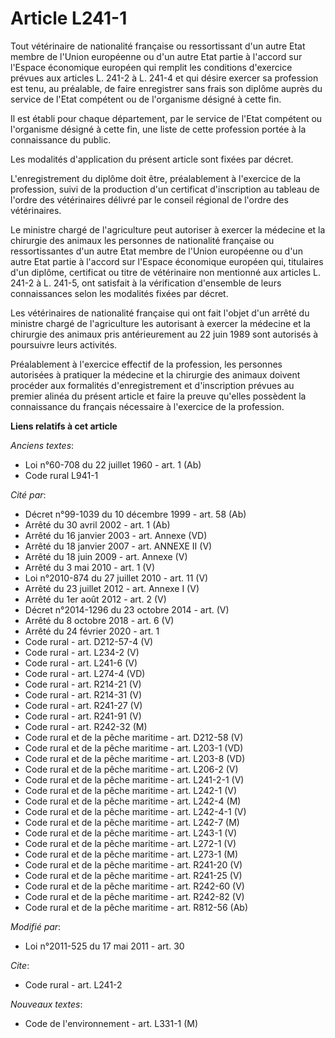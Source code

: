 # Article L241-1

Tout vétérinaire de nationalité française ou ressortissant d'un autre Etat membre de l'Union européenne ou d'un autre Etat
partie à l'accord sur l'Espace économique européen qui remplit les conditions d'exercice prévues aux articles L. 241-2 à L.
241-4 et qui désire exercer sa profession est tenu, au préalable, de faire enregistrer sans frais son diplôme auprès du
service de l'Etat compétent ou de l'organisme désigné à cette fin.

Il est établi pour chaque département, par le service de l'Etat compétent ou l'organisme désigné à cette fin, une liste de
cette profession portée à la connaissance du public.

Les modalités d'application du présent article sont fixées par décret.

L'enregistrement du diplôme doit être, préalablement à l'exercice de la profession, suivi de la production d'un certificat
d'inscription au tableau de l'ordre des vétérinaires délivré par le conseil régional de l'ordre des vétérinaires.

Le ministre chargé de l'agriculture peut autoriser à exercer la médecine et la chirurgie des animaux les personnes de
nationalité française ou ressortissantes d'un autre Etat membre de l'Union européenne ou d'un autre Etat partie à l'accord
sur l'Espace économique européen qui, titulaires d'un diplôme, certificat ou titre de vétérinaire non mentionné aux articles
L. 241-2 à L. 241-5, ont satisfait à la vérification d'ensemble de leurs connaissances selon les modalités fixées par décret.

Les vétérinaires de nationalité française qui ont fait l'objet d'un arrêté du ministre chargé de l'agriculture les autorisant
à exercer la médecine et la chirurgie des animaux pris antérieurement au 22 juin 1989 sont autorisés à poursuivre leurs
activités.

Préalablement à l'exercice effectif de la profession, les personnes autorisées à pratiquer la médecine et la chirurgie des
animaux doivent procéder aux formalités d'enregistrement et d'inscription prévues au premier alinéa du présent article et
faire la preuve qu'elles possèdent la connaissance du français nécessaire à l'exercice de la profession.

**Liens relatifs à cet article**

_Anciens textes_:

  - Loi n°60-708 du 22 juillet 1960 - art. 1 (Ab)
  - Code rural L941-1

_Cité par_:

  - Décret n°99-1039 du 10 décembre 1999 - art. 58 (Ab)
  - Arrêté du 30 avril 2002 - art. 1 (Ab)
  - Arrêté du 16 janvier 2003 - art. Annexe (VD)
  - Arrêté du 18 janvier 2007 - art. ANNEXE II (V)
  - Arrêté du 18 juin 2009 - art. Annexe (V)
  - Arrêté du 3 mai 2010 - art. 1 (V)
  - Loi n°2010-874 du 27 juillet 2010 - art. 11 (V)
  - Arrêté du 23 juillet 2012 - art. Annexe I (V)
  - Arrêté du 1er août 2012 - art. 2 (V)
  - Décret n°2014-1296 du 23 octobre 2014 - art. (V)
  - Arrêté du 8 octobre 2018 - art. 6 (V)
  - Arrêté du 24 février 2020 - art. 1
  - Code rural - art. D212-57-4 (V)
  - Code rural - art. L234-2 (V)
  - Code rural - art. L241-6 (V)
  - Code rural - art. L274-4 (VD)
  - Code rural - art. R214-21 (V)
  - Code rural - art. R214-31 (V)
  - Code rural - art. R241-27 (V)
  - Code rural - art. R241-91 (V)
  - Code rural - art. R242-32 (M)
  - Code rural et de la pêche maritime - art. D212-58 (V)
  - Code rural et de la pêche maritime - art. L203-1 (VD)
  - Code rural et de la pêche maritime - art. L203-8 (VD)
  - Code rural et de la pêche maritime - art. L206-2 (V)
  - Code rural et de la pêche maritime - art. L241-2-1 (V)
  - Code rural et de la pêche maritime - art. L242-1 (V)
  - Code rural et de la pêche maritime - art. L242-4 (M)
  - Code rural et de la pêche maritime - art. L242-4-1 (V)
  - Code rural et de la pêche maritime - art. L242-7 (M)
  - Code rural et de la pêche maritime - art. L243-1 (V)
  - Code rural et de la pêche maritime - art. L272-1 (V)
  - Code rural et de la pêche maritime - art. L273-1 (M)
  - Code rural et de la pêche maritime - art. R241-20 (V)
  - Code rural et de la pêche maritime - art. R241-25 (V)
  - Code rural et de la pêche maritime - art. R242-60 (V)
  - Code rural et de la pêche maritime - art. R242-82 (V)
  - Code rural et de la pêche maritime - art. R812-56 (Ab)

_Modifié par_:

  - Loi n°2011-525 du 17 mai 2011 - art. 30

_Cite_:

  - Code rural - art. L241-2

_Nouveaux textes_:

  - Code de l'environnement - art. L331-1 (M)
